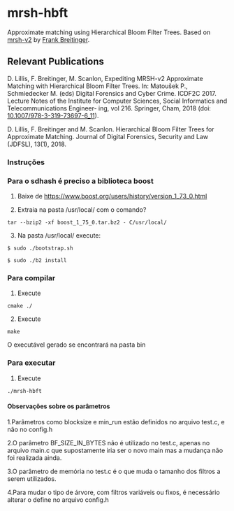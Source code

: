 # mrsh-hbft
Approximate matching using Hierarchical Bloom Filter Trees. Based on [mrsh-v2](https://www.fbreitinger.de/?page_id=218) by [Frank Breitinger](https://www.fbreitinger.de).

## Relevant Publications
D. Lillis, F. Breitinger, M. Scanlon, Expediting MRSH-v2 Approximate Matching with Hierarchical Bloom Filter Trees. In: Matoušek P., Schmiedecker M. (eds) Digital Forensics and Cyber Crime. ICDF2C 2017. Lecture Notes of the Institute for Computer Sciences, Social Informatics and Telecommunications Engineer- ing, vol 216. Springer, Cham, 2018 (doi: [10.1007/978-3-319-73697-6_11](https://dx.doi.org/10.1007/978-3-319-73697-6_11)).

D. Lillis, F. Breitinger and M. Scanlon. Hierarchical Bloom Filter Trees for Approximate Matching. Journal of Digital Forensics, Security and Law (JDFSL), 13(1), 2018.



### Instruções
### Para o sdhash é preciso a biblioteca boost
1. Baixe de https://www.boost.org/users/history/version_1_73_0.html

2. Extraia na pasta /usr/local/ com o comando?

```
tar --bzip2 -xf boost_1_75_0.tar.bz2 - C/usr/local/
```

3. Na pasta /usr/local/ execute:
```
$ sudo ./bootstrap.sh
```
```
$ sudo ./b2 install
```
### Para compilar
1. Execute
```
cmake ./
```
2. Execute
```
make
```
O executável gerado se encontrará na pasta bin

### Para executar
1. Execute
```
./mrsh-hbft
```

#### Observações sobre os parâmetros

1.Parâmetros como blocksize e min_run estão definidos no arquivo test.c, e não no config.h

2.O parâmetro BF_SIZE_IN_BYTES não é utilizado no test.c, apenas no arquivo main.c que supostamente iria ser o novo main mas a mudança não foi realizada ainda.

3.O parâmetro de memória no test.c é o que muda o tamanho dos filtros a serem utilizados.

4.Para mudar o tipo de árvore, com filtros variáveis ou fixos, é necessário alterar o define no arquivo config.h
